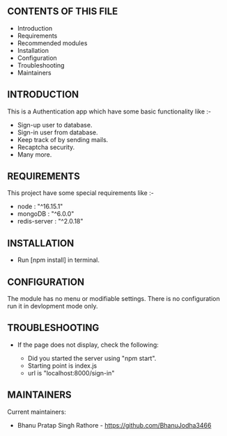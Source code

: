 CONTENTS OF THIS FILE
---------------------

 * Introduction
 * Requirements
 * Recommended modules
 * Installation
 * Configuration
 * Troubleshooting
 * Maintainers

INTRODUCTION
------------

This is a Authentication app which have some basic functionality like :-
  
   - Sign-up user to database.
   - Sign-in user from database.
   - Keep track of by sending mails.
   - Recaptcha security.
   - Many more.

REQUIREMENTS
------------

This project have some special requirements like :-

   - node : "^16.15.1"
   - mongoDB : "^6.0.0"
   - redis-server : "^2.0.18"


INSTALLATION
------------

 * Run [npm install] in terminal.


CONFIGURATION
-------------

The module has no menu or modifiable settings. There is no configuration run it in devlopment mode only.


TROUBLESHOOTING
---------------

 * If the page does not display, check the following:

   - Did you started the server using "npm start".
   - Starting point is index.js
   - url is "localhost:8000/sign-in"


MAINTAINERS
-----------

Current maintainers:
 * Bhanu Pratap Singh Rathore - https://github.com/BhanuJodha3466
